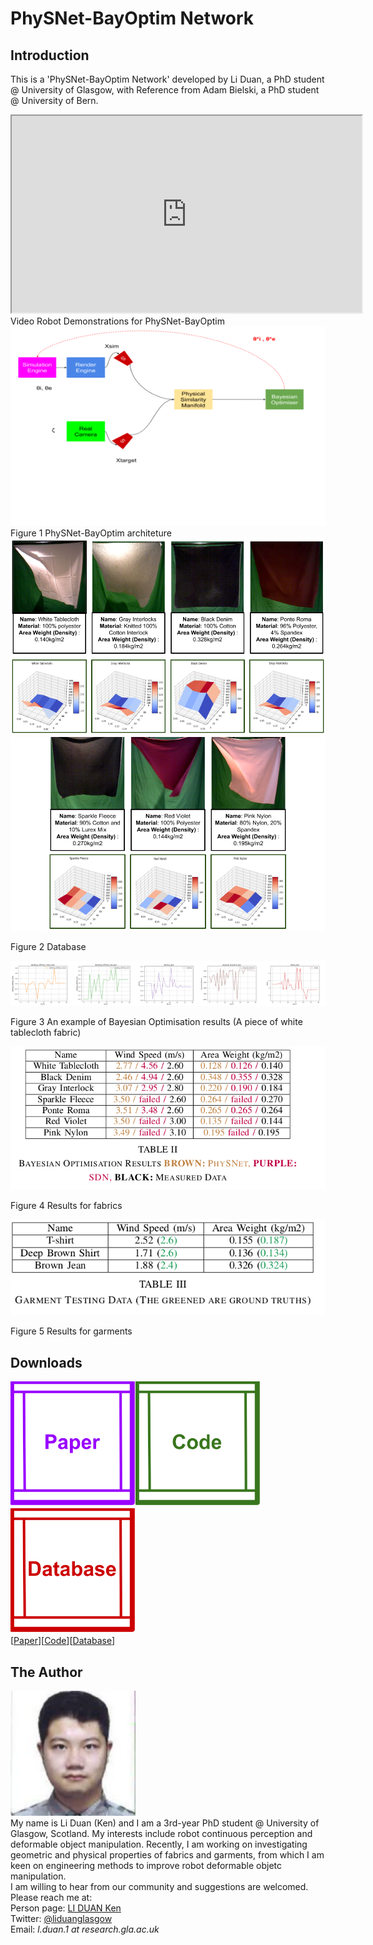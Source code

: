# PhySNet-BayOptim Network
## Introduction
This is a 'PhySNet-BayOptim Network' developed by Li Duan, a PhD student @ University of Glasgow, with Reference from Adam Bielski, a PhD student @ University of Bern.

<iframe src="https://www.youtube.com/embed/Fx0_g1tbq7g"
width="560" 
height="315"  
allowfullscreen>
</iframe>
Video Robot Demonstrations for PhySNet-BayOptim


<img src="images/PhySNet.png" alt='PhySNet-BayOptim Architecture' class="inline"/>
Figure 1 PhySNet-BayOptim architeture

<img src="images/Data Profile 1.png" alt='Database' class="inline"/>

<img src="images/Data Profile 2.png" alt='Database' class="inline"/>

Figure 2 Database

<img src="images/White_Tablecloth.png" alt='BayOptimResult' class="inline"/>

Figure 3 An example of Bayesian Optimisation results (A piece of white tablecloth fabric)

<img src="images/PhySNet_Results.png" alt='ResultsforFabrics' class="inline"/>

Figure 4 Results for fabrics

<img src="images/PhySNet_GarResults.png" alt='ResultsForGarments' class="inline"/>

Figure 5 Results for garments

## Downloads
<img src="images/Page_Design_Paper.png" width="200" height="200"><img src="images/Page_Design_Code.png" width="200" height="200"><img src="images/Page_Design_Database.png" width="200" height="200">\
 [<a taget="_blank" title="Paper" href="https://www.overleaf.com/read/tgmphznwwxbb">Paper</a>][<a taget="_blank" title="Code" href="https://github.com/LiDuanAtGlasgow/PhySNet-BayOptim/tree/customise">Code</a>][<a taget="_blank" title="Database" href="https://gla-my.sharepoint.com/:u:/g/personal/2168518d_student_gla_ac_uk/EcIEaWoGfJBBvXG7-fmW_-8B4GGhtScCBC4erun6CdJjCA?e=2iFBbZ">Database</a>]

## The Author
<img src='images/Li_Duan_Ken.jpg' width='200' height='200'>\
My name is Li Duan (Ken) and I am a 3rd-year PhD student @ University of Glasgow, Scotland. My interests include robot continuous perception and deformable object manipulation. Recently, I am working on investigating geometric and physical properties of fabrics and garments, from which I am keen on engineering methods to improve robot deformable objetc manipulation.\
I am willing to hear from our community and suggestions are welcomed. Please reach me at:\
Person page: [LI DUAN Ken](https://www.gla.ac.uk/schools/computing/researchstudents/liduan/)\
Twitter: [@liduanglasgow](https://twitter.com/liduanglasgow)\
Email: <em>l.duan.1 at research.gla.ac.uk</em>
